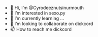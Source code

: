 - 👋 Hi, I’m @Cyrodeeznutsinurmouth
- 👀 I’m interested in sexo.py
- 🌱 I’m currently learning ...
- 💞️ I’m looking to collaborate on dickcord
- 📫 How to reach me dickcord

<!---
Cyrodeeznutsinurmouth/Cyrodeeznutsinurmouth is a ✨ special ✨ repository because its `README.md` (this file) appears on your GitHub profile.
You can click the Preview link to take a look at your changes.
--->
